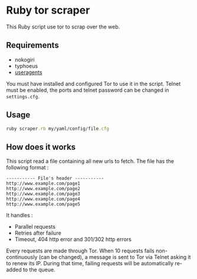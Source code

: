 # Ruby tor scraper
This Ruby script use tor to scrap over the web.

## Requirements
- nokogiri
- typhoeus
- [useragents](https://github.com/debbbbie/useragents-rb)

You must have installed and configured Tor to use it in the script. Telnet must be enabled, the ports and telnet password can be changed in `settings.cfg`.

## Usage

```ruby
ruby scraper.rb my/yaml/config/file.cfg
```

## How does it works
This script read a file containing all new urls to fetch. The file has the following format :
```
----------- File's header -----------
http://www.example.com/page1
http://www.example.com/page2
http://www.example.com/page3
http://www.example.com/page4
http://www.example.com/page5
```

It handles :
- Parallel requests
- Retries after failure
- Timeout, 404 http error and 301/302 http errors

Every requests are made through Tor. When 10 requests fails non-continuously (can be changed), a message is sent to Tor via Telnet asking it to renew its IP. During that time, failing requests will be automatically re-added to the queue.
